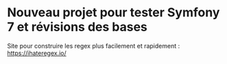 <h1>Nouveau projet pour tester Symfony 7 et révisions des bases</h1>

Site pour construire les regex plus facilement et rapidement : https://ihateregex.io/
